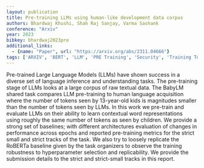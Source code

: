 ```yaml
---
layout: publication
title: Pre-training LLMs using human-like development data corpus
authors: Bhardwaj Khushi, Shah Raj Sanjay, Varma Sashank
conference: "Arxiv"
year: 2023
bibkey: bhardwaj2023pre
additional_links:
  - {name: "Paper", url: "https://arxiv.org/abs/2311.04666"}
tags: ['ARXIV', 'BERT', 'LLM', 'PRE Training', 'Security', 'Training Techniques']
---
```

Pre-trained Large Language Models (LLMs) have shown success in a diverse set of language inference and understanding tasks. The pre-training stage of LLMs looks at a large corpus of raw textual data. The BabyLM shared task compares LLM pre-training to human language acquisition where the number of tokens seen by 13-year-old kids is magnitudes smaller than the number of tokens seen by LLMs. In this work we pre-train and evaluate LLMs on their ability to learn contextual word representations using roughly the same number of tokens as seen by children. We provide a strong set of baselines; with different architectures evaluation of changes in performance across epochs and reported pre-training metrics for the strict small and strict tracks of the task. We also try to loosely replicate the RoBERTa baseline given by the task organizers to observe the training robustness to hyperparameter selection and replicability. We provide the submission details to the strict and strict-small tracks in this report.
